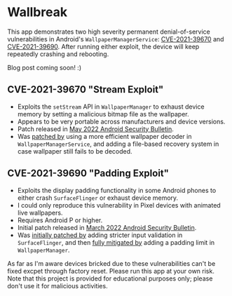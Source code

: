 # Wallbreak

This app demonstrates two high severity permanent denial-of-service vulnerabilities in Android's `WallpaperManagerService`: [CVE-2021-39670](https://www.cve.org/CVERecord?id=CVE-2021-39670) and [CVE-2021-39690](https://www.cve.org/CVERecord?id=CVE-2021-39690).
After running either exploit, the device will keep repeatedly crashing and rebooting. 

Blog post coming soon! :)

## CVE-2021-39670 "Stream Exploit"

- Exploits the `setStream` API in `WallpaperManager` to exhaust device memory by setting a malicious bitmap file as the wallpaper.
- Appears to be very portable across manufacturers and device versions.
- Patch released in [May 2022 Android Security Bulletin](https://source.android.com/docs/security/bulletin/2022-05-01).
- Was [patched by](https://android.googlesource.com/platform/frameworks/base/+/b1b01433f5b8dc0702c0e1abde5f7b86b708a849) using a more efficient wallpaper decoder in `WallpaperManagerService`, and adding a file-based recovery system in case wallpaper still fails to be decoded.

## CVE-2021-39690 "Padding Exploit"

- Exploits the display padding functionality in some Android phones to either crash `SurfaceFlinger` or exhaust device memory.
- I could only reproduce this vulnerability in Pixel devices with animated live wallpapers.
- Requires Android P or higher.
- Initial patch released in [March 2022 Android Security Bulletin](https://source.android.com/docs/security/bulletin/2022-03-01).
- Was [initially patched by](https://android.googlesource.com/platform/frameworks/native/+/2914a57d755051a3e5f05154d784a08019500946) adding stricter input validation in `SurfaceFlinger`, and then [fully mitigated by](https://android.googlesource.com/platform/frameworks/base/+/f6b503a8c18a6b9179ff8d416544a6651facd805) adding a padding limit in `WallpaperManager`.

As far as I'm aware devices bricked due to these vulnerabilities can't be fixed excpet through factory reset. Please run this app at your own risk.
Note that this project is provided for educational purposes only; please don't use it for malicious activities.
